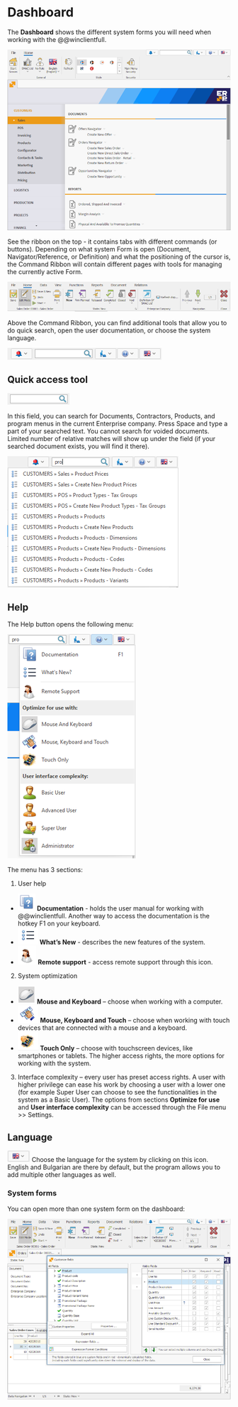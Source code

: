# Dashboard

The <b>Dashboard</b> shows the different system forms you will need when working with the @@winclientfull.

![The Dashboard](pictures/dashboard.png)

See the ribbon on the top - it contains tabs with different commands (or buttons). Depending on what system Form is open (Document, Navigator/Reference, or Definition) and what the positioning of the cursor is, the Command Ribbon will contain different pages with tools for managing the currently active Form.
 
![Command Ribbon](pictures/dashboard-ribbon.png) 
 
Above the Command Ribbon, you can find additional tools that allow you to do quick search, open the user documentation, or choose the system language. 

![Search](pictures/dashboard-search.png)

## Quick access tool

![Quick access tool](pictures/quick-access-tool.png)
 
In this field, you can search for Documents, Contractors, Products, and program menus in the current Enterprise company. Press Space and type a part of your searched text. You cannot search for voided documents. Limited number of relative matches will show up under the field (if your searched document exists, you will find it there).
 
![Products search](pictures/products-search.png)
 
## Help

The Help button opens the following menu:

![Help menu](pictures/help-menu.png)

The menu has 3 sections:

1. User help

- ![Documentation icon](pictures/documentation-icon.png) <b>Documentation</b> - holds the user manual for working with @@winclientfull. Another way to access the documentation is the hotkey F1 on your keyboard.
- ![What's new icon](pictures/what's-new-icon.png) <b>What’s New</b> - describes the new features of the system.
- ![Remote support icon](pictures/remote-support-icon.png) <b>Remote support</b> - access remote support through this icon.

2. System optimization

- ![Mouse and Keyboard](pictures/mouse-and-keyboard.png) <b>Mouse and Keyboard</b> – choose when working with a computer.
- ![Mouse, Keyboard and Touch](pictures/mouse-keyboard-and-touch.png) <b>Mouse, Keyboard and Touch</b> – choose when working with touch devices that are connected with a mouse and a keyboard.
- ![Touch Only](pictures/touch-only.png) <b>Touch Only</b> – choose with touchscreen devices, like smartphones or tablets. The higher access rights, the more options for working with the system.  

3. Interface complexity – every user has preset access rights. A user with higher privilege can ease his work by choosing a user with a lower one (for example Super User can choose to see the functionalities in the system as a Basic User). The options from sections <b>Optimize for use</b> and <b>User interface complexity</b> can be accessed through the File menu >> Settings.

## Language

![Language icon](pictures/language.png) Choose the language for the system by clicking on this icon.
English and Bulgarian are there by default, but the program allows you to add multiple other languages as well.

### System forms

You can open more than one system form on the dashboard:

![System forms](pictures/system-forms.png)
